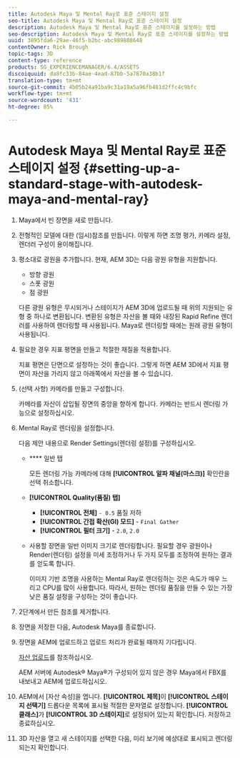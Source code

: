 ```yaml
---
title: Autodesk Maya 및 Mental Ray로 표준 스테이지 설정
seo-title: Autodesk Maya 및 Mental Ray로 표준 스테이지 설정
description: Autodesk Maya 및 Mental Ray로 표준 스테이지를 설정하는 방법
seo-description: Autodesk Maya 및 Mental Ray로 표준 스테이지를 설정하는 방법
uuid: 3895fda6-29ae-46f5-b2bc-abc989808648
contentOwner: Rick Brough
topic-tags: 3D
content-type: reference
products: SG_EXPERIENCEMANAGER/6.4/ASSETS
discoiquuid: da8fc33b-84ae-4ead-87bb-5a7870a38b1f
translation-type: tm+mt
source-git-commit: 4b05b24a91ba9c31a19a5a96fb481d2ffc4c9bfc
workflow-type: tm+mt
source-wordcount: '431'
ht-degree: 85%

---
```



# Autodesk Maya 및 Mental Ray로 표준 스테이지 설정 {#setting-up-a-standard-stage-with-autodesk-maya-and-mental-ray}

1. Maya에서 빈 장면을 새로 만듭니다.
1. 전형적인 모델에 대한 (임시)참조를 만듭니다. 이렇게 하면 조명 평가, 카메라 설정, 렌더러 구성이 용이해집니다.

1. 평소대로 광원을 추가합니다. 현재, AEM 3D는 다음 광원 유형을 지원합니다.

   * 방향 광원
   * 스폿 광원
   * 점 광원

   다른 광원 유형은 무시되거나 스테이지가 AEM 3D에 업로드될 때 위의 지원되는 유형 중 하나로 변환됩니다. 변환된 유형은 자산을 볼 때와 내장된 Rapid Refine 렌더러를 사용하여 렌더링할 때 사용됩니다. Maya로 렌더링할 때에는 원래 광원 유형이 사용됩니다.

1. 필요한 경우 지표 평면을 만들고 적절한 재질을 적용합니다.

   지표 평면은 단면으로 설정하는 것이 좋습니다. 그렇게 하면 AEM 3D에서 지표 평면이 자산을 가리지 않고 아래쪽에서 자산을 볼 수 있습니다.

1. (선택 사항) 카메라를 만들고 구성합니다.

   카메라를 자산이 삽입될 장면의 중앙을 향하게 합니다. 카메라는 반드시 렌더링 가능으로 설정하십시오.

1. Mental Ray로 렌더링을 설정합니다.

   다음 제안 내용으로 Render Settings(렌더링 설정)를 구성하십시오.

   * **** 일반 탭

      모든 렌더링 가능 카메라에 대해 **[!UICONTROL 알파 채널(마스크)]** 확인란을 선택 취소합니다.

   * **[!UICONTROL Quality(품질) 탭]**

      * **[!UICONTROL 전체]** `- 0.5` 품질 저하
      * **[!UICONTROL 간접 확산(GI) 모드]** -  `Final Gather`
      * **[!UICONTROL 필터 크기]** -  `2.0`,  `2.0`
   * 사용할 장면을 일반 이미지 크기로 렌더링합니다. 필요할 경우 광원이나 Render(렌더링) 설정을 미세 조정하거나 두 가지 모두를 조정하여 원하는 결과를 얻도록 합니다.

      이미지 기반 조명을 사용하는 Mental Ray로 렌더링하는 것은 속도가 매우 느리고 CPU를 많이 사용합니다. 따라서, 원하는 렌더링 품질을 만들 수 있는 가장 낮은 품질 설정을 구성하는 것이 좋습니다.


1. 2단계에서 만든 참조를 제거합니다.

1. 장면을 저장한 다음, Autodesk Maya를 종료합니다.
1. 장면을 AEM에 업로드하고 업로드 처리가 완료될 때까지 기다립니다.

   [자산 업로드](managing-assets-touch-ui.md#uploading-assets)를 참조하십시오.

   AEM 서버에 Autodesk® Maya®가 구성되어 있지 않은 경우 Maya에서 FBX를 내보내고 AEM에 업로드하십시오.

1. AEM에서 [자산 속성]을 엽니다. **[!UICONTROL 제목]**&#x200B;이 **[!UICONTROL 스테이지 선택기]** 드롭다운 목록에 표시될 적절한 문자열로 설정합니다. **[!UICONTROL 클래스]**&#x200B;가 **[!UICONTROL 3D 스테이지]**&#x200B;로 설정되어 있는지 확인합니다. 저장하고 종료하십시오.
1. 3D 자산을 열고 새 스테이지를 선택한 다음, 미리 보기에 예상대로 표시되고 렌더링되는지 확인합니다.

